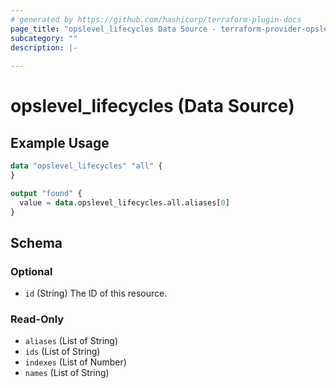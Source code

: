 ```yaml
---
# generated by https://github.com/hashicorp/terraform-plugin-docs
page_title: "opslevel_lifecycles Data Source - terraform-provider-opslevel"
subcategory: ""
description: |-
  
---
```


# opslevel_lifecycles (Data Source)



## Example Usage

```terraform
data "opslevel_lifecycles" "all" {
}

output "found" {
  value = data.opslevel_lifecycles.all.aliases[0]
}
```

<!-- schema generated by tfplugindocs -->
## Schema

### Optional

- `id` (String) The ID of this resource.

### Read-Only

- `aliases` (List of String)
- `ids` (List of String)
- `indexes` (List of Number)
- `names` (List of String)



